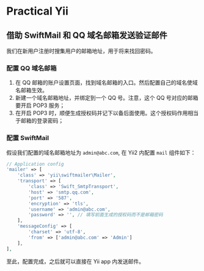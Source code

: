 # Practical Yii

## 借助 SwiftMail 和 QQ 域名邮箱发送验证邮件

我们在新用户注册时搜集用户的邮箱地址，用于将来找回密码。

### 配置 QQ 域名邮箱

1. 在 QQ 邮箱的账户设置页面，找到域名邮箱的入口。然后配置自己的域名使域名邮箱生效。
2. 新建一个域名邮箱地址，并绑定到一个 QQ 号。注意，这个 QQ 号对应的邮箱要开启 POP3 服务； 
3. 在开启 POP3 时，顺便生成授权码并记下以备后面使用。这个授权码作用相当于邮箱的登录密码；

### 配置 SwiftMail

假设我们配置的域名邮箱地址为 `admin@abc.com`, 在 Yii2 内配置 `mail` 组件如下：

```php
// Application config
'mailer' => [
    'class' => 'yii\swiftmailer\Mailer',
    'transport' => [
        'class' => 'Swift_SmtpTransport',
        'host' => 'smtp.qq.com',
        'port' => '587',
        'encryption' => 'tls',
        'username' => 'admin@abc.com',
        'password' => '', // 填写前面生成的授权码而不是邮箱密码
    ],
    'messageConfig' => [
        'charset' => 'utf-8',
        'from' => ['admin@abc.com' => 'Admin']
    ],
],
```

至此，配置完成，之后就可以直接在 Yii app 内发送邮件。
